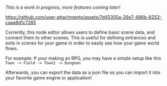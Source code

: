 _This is a work in progress, more features coming later!_

https://github.com/user-attachments/assets/7d45305a-26e7-486b-8253-caaa8d1c7285

Currently, this node editor allows users to define basic scene data, and connect them to other scenes.
This is useful for defining entrances and exits in scenes for your game in order to easily see how your game world flows.

For example: If your making an RPG, you may have a simple setup like this `Town -> Field -> Town2 -> Dungeon`

Afterwards, you can export the data as a json file so you can import it into your favorite game engine or application!
